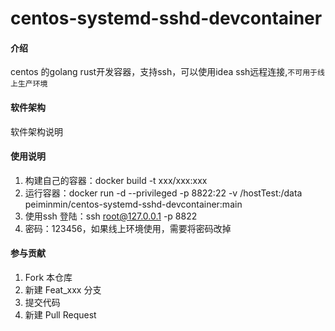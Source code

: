 # centos-systemd-sshd-devcontainer

#### 介绍
centos 的golang rust开发容器，支持ssh，可以使用idea ssh远程连接,```不可用于线上生产环境```

#### 软件架构
软件架构说明



#### 使用说明

1. 构建自己的容器：docker build -t xxx/xxx:xxx
2. 运行容器：docker run  -d --privileged -p 8822:22  -v /hostTest:/data  peiminmin/centos-systemd-sshd-devcontainer:main
3. 使用ssh 登陆：ssh root@127.0.0.1 -p 8822
4. 密码：123456，如果线上环境使用，需要将密码改掉

#### 参与贡献

1.  Fork 本仓库
2.  新建 Feat_xxx 分支
3.  提交代码
4.  新建 Pull Request

